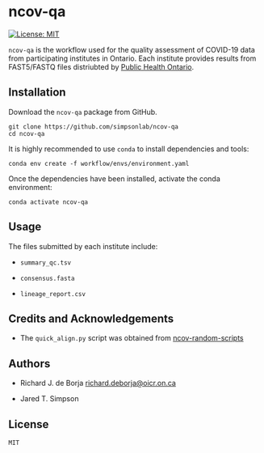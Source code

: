 # ncov-qa

[![License: MIT](https://img.shields.io/badge/License-MIT-yellow.svg)](https://opensource.org/licenses/MIT)


`ncov-qa` is the workflow used for the quality assessment of COVID-19
data from participating institutes in Ontario.  Each institute provides
results from FAST5/FASTQ files distriubted by [Public Health Ontario](https://www.publichealthontario.ca).


## Installation
Download the `ncov-qa` package from GitHub.
```
git clone https://github.com/simpsonlab/ncov-qa
cd ncov-qa
```

It is highly recommended to use `conda` to install dependencies and
tools:
```
conda env create -f workflow/envs/environment.yaml
```

Once the dependencies have been installed, activate the conda
environment:
```
conda activate ncov-qa
```


## Usage

The files submitted by each institute include:

* `summary_qc.tsv`

* `consensus.fasta`

* `lineage_report.csv`


## Credits and Acknowledgements

* The `quick_align.py` script was obtained from [ncov-random-scripts](https://github.com/jts/ncov-random-scripts)


## Authors

* Richard J. de Borja <richard.deborja@oicr.on.ca>

* Jared T. Simpson


## License
`MIT`
